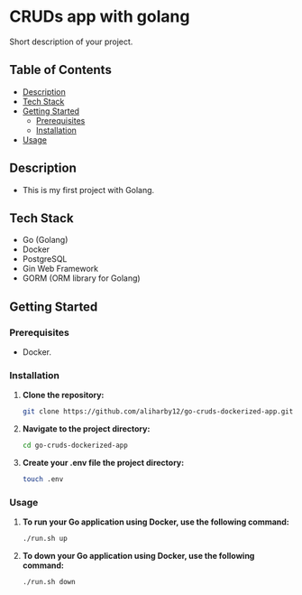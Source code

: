 # CRUDs app with golang

Short description of your project.

## Table of Contents

- [Description](#description)
- [Tech Stack](#tech-stack)
- [Getting Started](#getting-started)
  - [Prerequisites](#prerequisites)
  - [Installation](#installation)
- [Usage](#usage)

## Description

- This is my first project with Golang.

## Tech Stack

- Go (Golang)
- Docker
- PostgreSQL
- Gin Web Framework
- GORM (ORM library for Golang)

## Getting Started

### Prerequisites

- Docker.

### Installation

1. **Clone the repository:**

   ```bash
   git clone https://github.com/aliharby12/go-cruds-dockerized-app.git

2. **Navigate to the project directory:**

   ```bash
   cd go-cruds-dockerized-app

3. **Create your .env file the project directory:**

   ```bash
   touch .env

### Usage

1. **To run your Go application using Docker, use the following command:**

   ```bash
   ./run.sh up

2. **To down your Go application using Docker, use the following command:**

   ```bash
   ./run.sh down